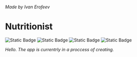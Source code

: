 ###### Made by _Ivan Erofeev_
# Nutritionist
![Static Badge](https://img.shields.io/badge/GitHub-%23181717?logo=github&link=https%3A%2F%2Fgithub.com%2Fvanish007)
![Static Badge](https://img.shields.io/badge/%D0%92%D0%9A%D0%BE%D0%BD%D1%82%D0%B0%D0%BA%D1%82%D0%B5-%230077FF?logo=vk&link=vk.com%2Fivanerofeev01)
![Static Badge](https://img.shields.io/badge/Telegram-%2326A5E4?logo=telegram&link=t.me%2Fivanerofeev01)
![Static Badge](https://img.shields.io/badge/Gmail-white?logo=gmail)



_Hello. The app is currentrly in a proccess of creating._

